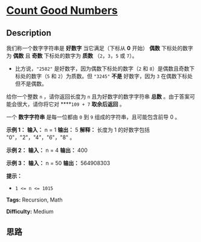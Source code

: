 # [Count Good Numbers][title]

## Description

我们称一个数字字符串是 **好数字** 当它满足（下标从 **0** 开始） **偶数** 下标处的数字为 **偶数** 且 **奇数** 下标处的数字为
**质数** （`2`，`3`，`5` 或 `7`）。

  * 比方说，`"2582"` 是好数字，因为偶数下标处的数字（`2` 和 `8`）是偶数且奇数下标处的数字（`5` 和 `2`）为质数。但 `"3245"` **不是** 好数字，因为 `3` 在偶数下标处但不是偶数。

给你一个整数 `n` ，请你返回长度为 `n` 且为好数字的数字字符串 **总数** 。由于答案可能会很大，请你将它对 ****`109 + 7`
**取余后返回** 。

一个 **数字字符串** 是每一位都由 `0` 到 `9` 组成的字符串，且可能包含前导 0 。

**示例 1：**
            **输入：** n = 1    **输出：** 5    **解释：** 长度为 1 的好数字包括 "0"，"2"，"4"，"6"，"8" 。    

**示例 2：**
            **输入：** n = 4    **输出：** 400    

**示例 3：**
            **输入：** n = 50    **输出：** 564908303    

**提示：**

  * `1 <= n <= 1015`


**Tags:** Recursion, Math

**Difficulty:** Medium

## 思路

[title]: https://leetcode-cn.com/problems/count-good-numbers
